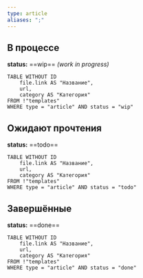 ```yaml
---
type: article
aliases: ";"
---
```


## В процессе
**status:** ==wip== *(work in progress)*
```dataview
TABLE WITHOUT ID
	file.link AS "Название",
	url,
	category AS "Категория"
FROM !"templates"
WHERE type = "article" AND status = "wip"
```
## Ожидают прочтения
**status:** ==todo==
```dataview
TABLE WITHOUT ID
	file.link AS "Название",
	url,
	category AS "Категория"
FROM !"templates"
WHERE type = "article" AND status = "todo"
```
## Завершённые
**status:** ==done==
```dataview
TABLE WITHOUT ID
	file.link AS "Название",
	url,
	category AS "Категория"
FROM !"templates"
WHERE type = "article" AND status = "done"
```